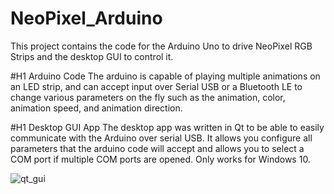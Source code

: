 # NeoPixel_Arduino
This project contains the code for the Arduino Uno to drive NeoPixel RGB Strips and the desktop GUI to control it. 

#H1 Arduino Code
The arduino is capable of playing multiple animations on an LED strip, and can accept input over Serial USB or a Bluetooth LE 
to change various parameters on the fly such as the animation, color, animation speed, and animation direction.

#H1 Desktop GUI App
The desktop app was written in Qt to be able to easily communicate with the Arduino over serial USB. It allows you configure all
parameters that the arduino code will accept and allows you to select a COM port if multiple COM ports are opened. Only works for Windows 10.


![qt_gui](https://user-images.githubusercontent.com/49374040/58524124-32913c80-8195-11e9-9685-b5d33898cfc6.png)
